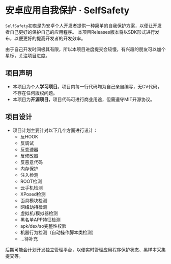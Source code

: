 # 安卓应用自我保护 · SelfSafety

`SelfSafety`初衷是为安卓个人开发者提供一种简单的自我保护方案，以便让开发者自己更好的保护自己的应用程序。
本项目Releases版本将以SDK形式进行发布，以便更好的提高开发者的开发效率。

由于自己开发时间极其有限，所以本项目进度提交会较慢，有兴趣的朋友可以加个星标，关注项目进度。

## 项目声明
- 本项目为个人**学习项目**。项目内每一行代码均为自己亲自编写，无CV代码，不存在任何版权问题。
- 本项目为**开源项目**，项目代码可进行商业用途，但需遵守MIT开源协议。

## 项目设计
- 项目计划主要针对以下几个方面进行设计：
  - 反HOOK
  - 反调试
  - 反变速器
  - 反修改器
  - 反恶意代码
  - 内存保护
  - 注入检测
  - ROOT检测
  - 云手机检测
  - XPosed检测
  - 面具模块检测
  - 网络劫持检测
  - 虚拟机/模拟器检测
  - 黑名单APP特征检测
  - apk/dex/so完整性校验
  - 机器行为检测（自动操作脚本类检测）
  - ...待补充
  
后期可能会计划开发独立管理平台，以便实时管理应用程序保护状态、黑样本采集提交等。

